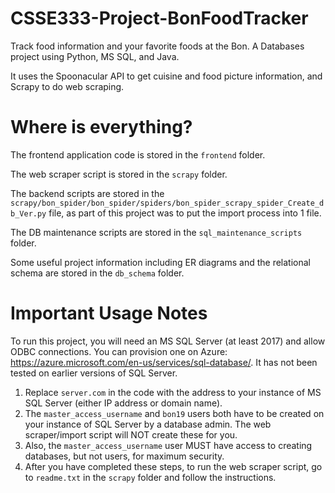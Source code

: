 # CSSE333-Project-BonFoodTracker
Track food information and your favorite foods at the Bon. A Databases project using Python, MS SQL, and Java.

It uses the Spoonacular API to get cuisine and food picture information, and Scrapy to do web scraping.

# Where is everything?
The frontend application code is stored in the `frontend` folder.

The web scraper script is stored in the `scrapy` folder.

The backend scripts are stored in the `scrapy/bon_spider/bon_spider/spiders/bon_spider_scrapy_spider_Create_db_Ver.py` file, as part of this project was to put the import process into 1 file.

The DB maintenance scripts are stored in the `sql_maintenance_scripts` folder.

Some useful project information including ER diagrams and the relational schema are stored in the `db_schema` folder.

# Important Usage Notes
To run this project, you will need an MS SQL Server (at least 2017) and allow ODBC connections. You can provision one on Azure: https://azure.microsoft.com/en-us/services/sql-database/. It has not been tested on earlier versions of SQL Server.

1. Replace `server.com` in the code with the address to your instance of MS SQL Server (either IP address or domain name).
2. The `master_access_username` and `bon19` users both have to be created on your instance of SQL Server by a database admin. The web scraper/import script will NOT create these for you.
3. Also, the `master_access_username` user MUST have access to creating databases, but not users, for maximum security.
4. After you have completed these steps, to run the web scraper script, go to `readme.txt` in the `scrapy` folder and follow the instructions.

